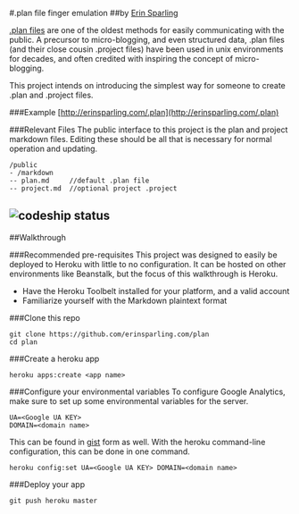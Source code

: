#.plan file finger emulation
##by [Erin Sparling](http://erinsparling.com)

[.plan files](http://en.wikipedia.org/wiki/Finger_protocol) are one of the oldest
 methods for easily communicating with the public. A precursor to micro-blogging,
 and even structured data, .plan files (and their close cousin .project files)
 have been used in unix environments for decades, and often credited with
 inspiring the concept of micro-blogging.

 This project intends on introducing the simplest way for someone to create
 .plan and .project files.

###Example
[http://erinsparling.com/.plan](http://erinsparling.com/.plan)

###Relevant Files
The public interface to this project is the plan and project markdown files.
Editing these should be all that is necessary for normal operation and updating.
```
/public
- /markdown
-- plan.md     //default .plan file
-- project.md  //optional project .project
```

![codeship status](https://codeship.io/projects/54001420-d270-0131-0c81-42babe56eca9/status)
---


##Walkthrough

###Recommended pre-requisites
This project was designed to easily be deployed to Heroku with little to no
configuration. It can be hosted on other environments like Beanstalk, but the
focus of this walkthrough is Heroku.
* Have the Heroku Toolbelt installed for your platform, and a valid account
* Familiarize yourself with the Markdown plaintext format

###Clone this repo
```
git clone https://github.com/erinsparling.com/plan
cd plan
```

###Create a heroku app
```
heroku apps:create <app name>
```

###Configure your environmental variables
To configure Google Analytics, make sure to set up some environmental variables for the server.
```
UA=<Google UA KEY>
DOMAIN=<domain name>
```
This can be found in [gist](https://gist.github.com/everyplace/8d9d0045cb3bdf10fca8) form as well.
With the heroku command-line configuration, this can be done in one command.
```
heroku config:set UA=<Google UA KEY> DOMAIN=<domain name>
```

###Deploy your app
```
git push heroku master
```
